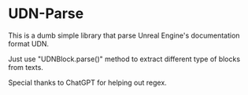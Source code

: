 # UDN-Parse

This is a dumb simple library that parse Unreal Engine's documentation format UDN.

Just use "UDNBlock.parse()" method to extract different type of blocks from texts.

Special thanks to ChatGPT for helping out regex.